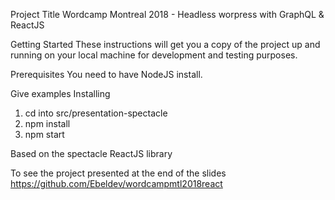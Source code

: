 Project Title
Wordcamp Montreal 2018 - Headless worpress with GraphQL & ReactJS

Getting Started
These instructions will get you a copy of the project up and running on your local machine for development and testing purposes.

Prerequisites
You need to have NodeJS install.

Give examples
Installing
1. cd into src/presentation-spectacle
2. npm install
3. npm start

Based on the spectacle ReactJS library

To see the project presented at the end of the slides
https://github.com/Ebeldev/wordcampmtl2018react
